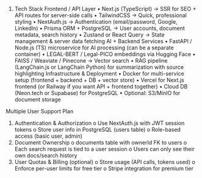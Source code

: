 
1. Tech Stack
Frontend / API Layer
•	Next.js (TypeScript) → SSR for SEO + API routes for server-side calls
•	TailwindCSS → Quick, professional styling
•	NextAuth.js → Authentication (email/password, Google, LinkedIn)
•	Prisma ORM + PostgreSQL → User accounts, document metadata, search history
•	Zustand or React Query → State management & server data fetching
AI + Backend Services
•	FastAPI / Node.js (TS) microservice for AI processing (can be a separate container)
•	LEGAL-BERT / Legal-PICO embeddings via Hugging Face
•	FAISS / Weaviate / Pinecone → Vector search
•	RAG pipeline (LangChain.js or LangChain Python) for summarization with source highlighting
Infrastructure & Deployment
•	Docker for multi-service setup (frontend + backend + DB + vector store)
•	Vercel for Next.js frontend (or Railway if you want API + frontend together)
•	Cloud DB (Neon.tech or Supabase) for PostgreSQL
•	Optional: S3/MinIO for document storage

Multiple User Support Plan
1.	Authentication & Authorization
o	Use NextAuth.js with JWT session tokens
o	Store user info in PostgreSQL (users table)
o	Role-based access (basic user, admin)
2.	Document Ownership
o	documents table with ownerId FK to users
o	Each search request is tied to a user session
o	Users can only see their own docs/search history
3.	User Quotas & Billing (optional)
o	Store usage (API calls, tokens used)
o	Enforce per-user limits for free tier
o	Stripe integration for premium tier

